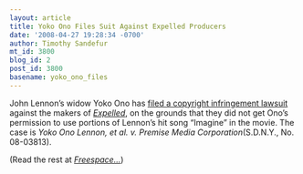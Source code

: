```yaml
---
layout: article
title: Yoko Ono Files Suit Against Expelled Producers
date: '2008-04-27 19:28:34 -0700'
author: Timothy Sandefur
mt_id: 3800
blog_id: 2
post_id: 3800
basename: yoko_ono_files
---
```

John Lennon’s widow Yoko Ono has [filed a copyright infringement lawsuit ](http://www.sltrib.com/news/ci_9048007)against the makers of [_Expelled_](http://www.expelledexposed.com/), on the grounds that they did not get Ono’s permission to use portions of Lennon’s hit song “Imagine” in the movie. The case is _Yoko Ono Lennon, et al. v. Premise Media Corporation_(S.D.N.Y., No. 08-03813).

(Read the rest at [_Freespace..._](http://sandefur.typepad.com/freespace/2008/04/yoko-ono-files.html#more))
